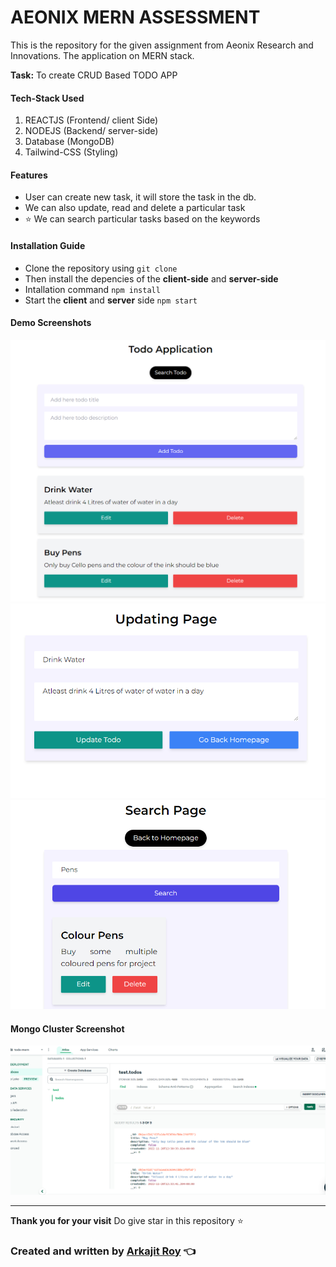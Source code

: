 # AEONIX MERN ASSESSMENT

This is the repository for the given assignment from Aeonix Research and Innovations. The application on MERN stack.

**Task:** To create CRUD Based TODO APP

#### Tech-Stack Used
1. REACTJS (Frontend/ client Side) 
2. NODEJS (Backend/ server-side)
3. Database (MongoDB)
4. Tailwind-CSS (Styling)

#### Features
- User can create new task, it will store the task in the db.
- We can also update, read and delete a particular task
- ⭐ We can search particular tasks based on the keywords

#### **Installation Guide**

- Clone the repository using `git clone`
- Then install the depencies of the **client-side** and **server-side**
- Intallation command `npm install`
- Start the **client** and **server** side `npm start`

#### Demo Screenshots
![main_page](./_readme_images/main_page.png)
![update_page](./_readme_images/updating_page.png)
![search_page](./_readme_images/search_page.png)

#### Mongo Cluster Screenshot
![db](./_readme_images/database_cluster.png)

***
**Thank you for your visit**
Do give star in this repository :star:

### Created and written by [Arkajit Roy](https://github.com/arkajitroy) :point_left: